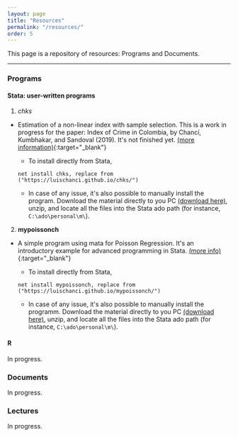 ```yaml
---
layout: page
title: "Resources"
permalink: "/resources/"
order: 5
---
```


This page is a repository of resources: Programs and Documents.

-----
### Programs

#### Stata: user-written programs
1. *_chks_*
  - Estimation of a non-linear index with sample selection. This is a work in progress for the paper: Index of Crime in Colombia, by Chancí, Kumbhakar, and Sandoval (2019). It's not finished yet. [(more information)](https://luischanci.github.io/chks/){:target="_blank"}
    - To install directly from Stata,

    `net install chks, replace from ("https://luischanci.github.io/chks/")`

    - In case of any issue, it's also possible to manually install the program. Download the material directly to you PC <a href="https://github.com/luischanci/chks/zipball/master">(download here)</a>, unzip, and locate all the files into the Stata ado path (for instance, `C:\ado\personal\m\`).


2. __**mypoissonch**__
  - A simple program using mata for Poisson Regression. It's an introductory example for advanced programming in Stata. [(more info)](https://luischanci.github.io/mypoissonch/){:target="_blank"}
    - To install directly from Stata,

    `net install mypoissonch, replace from ("https://luischanci.github.io/mypoissonch/")`

    - In case of any issue, it's also possible to manually install the programm. Download the material directly to you PC <a href="https://github.com/luischanci/mypoissonch/zipball/master">(download here)</a>, unzip, and locate all the files into the Stata ado path (for instance, `C:\ado\personal\m\`).

#### R
  <!--- (Estoy trabajando en esta parte: crear lin similar a publicaciones... postear contenido de clases) -->
  In progress.

### Documents

In progress.

### Lectures

In progress.


<!--- ver luego:

<div id="resources">
<ul class="ul-resources">
  {% for item in site.resources %}{% if item.software == 'r' %}
    <li>
    {{ item.topic }}
    </li>
  {% endif %}{% endfor %}
</ul>
</div>

-->
